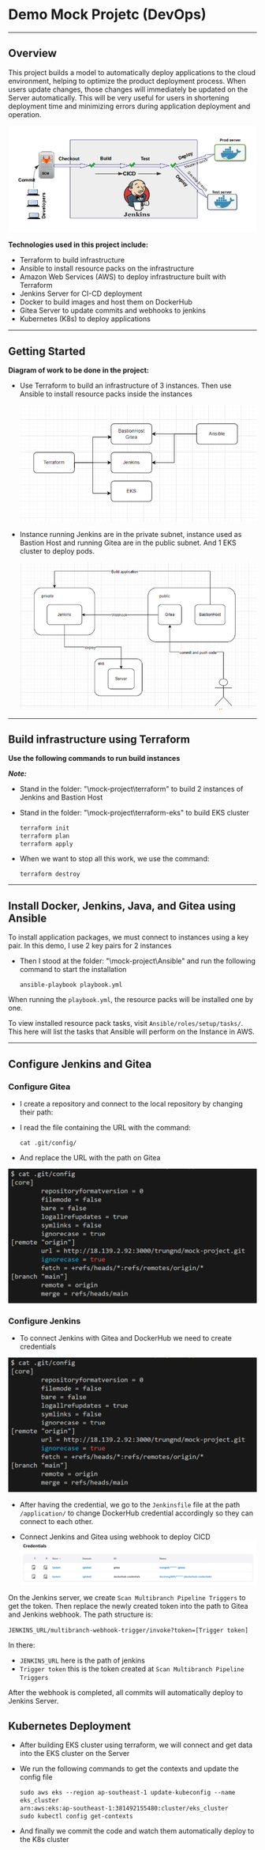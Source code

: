 # Demo Mock Projetc (DevOps)
----
## Overview
This project builds a model to automatically deploy applications to the cloud environment, helping to optimize the product deployment process. When users update changes, those changes will immediately be updated on the Server automatically. This will be very useful for users in shortening deployment time and minimizing errors during application deployment and operation.

![This is an alt text.](/Images/overview-project.jpg "This is a sample image.")

**Technologies used in this project include:**
* Terraform to build infrastructure
* Ansible to install resource packs on the infrastructure
* Amazon Web Services (AWS) to deploy infrastructure built with Terraform
* Jenkins Server for CI-CD deployment
* Docker to build images and host them on DockerHub
* Gitea Server to update commits and webhooks to jenkins
* Kubernetes (K8s) to deploy applications
-----
## Getting Started
**Diagram of work to be done in the project:**
* Use Terraform to build an infrastructure of 3 instances. Then use Ansible to install resource packs inside the instances

    ![This is an alt text.](/Images/Ansible_Terraform.png "This is a sample image.")

* Instance running Jenkins are in the private subnet, instance used as Bastion Host and running Gitea are in the public subnet. And 1 EKS cluster to deploy pods.

    ![This is an alt text.](/Images/Instances.png "This is a sample image.")

-----
## Build infrastructure using Terraform
**Use the following commands to run build instances**

***Note:*** 
- Stand in the folder: "\mock-project\terraform" to build 2 instances of Jenkins and Bastion Host
- Stand in the folder: "\mock-project\terraform-eks" to build EKS cluster

    ```
    terraform init
    terraform plan
    terraform apply
    ```

- When we want to stop all this work, we use the command:

    ```
    terraform destroy
    ```
-----
## Install Docker, Jenkins, Java, and Gitea using Ansible 
To install application packages, we must connect to instances using a key pair. In this demo, I use 2 key pairs for 2 instances

- Then I stood at the folder: "\mock-project\Ansible\" and run the following command to start the installation

    ```
    ansible-playbook playbook.yml
    ```

When running the `playbook.yml`, the resource packs will be installed one by one.

To view installed resource pack tasks, visit `Ansible/roles/setup/tasks/`. This here will list the tasks that Ansible will perform on the Instance in AWS.

-----
## Configure Jenkins and Gitea
### Configure Gitea
* I create a repository and connect to the local repository by changing their path:
* I read the file containing the URL with the command:
    
    ```
    cat .git/config/
    ```

* And replace the URL with the path on Gitea

![This is an alt text.](/Images/url_gitea.png "This is a sample image.")

### Configure Jenkins
* To connect Jenkins with Gitea and DockerHub we need to create credentials

![This is an alt text.](/Images/url_gitea.png "This is a sample image.")

* After having the credential, we go to the `Jenkinsfile` file at the path `/application/` to change DockerHub credential accordingly so they can connect to each other.

* Connect Jenkins and Gitea using webhook to deploy CICD
![This is an alt text.](/Images/credentials.png "This is a sample image.")

On the Jenkins server, we create `Scan Multibranch Pipeline Triggers` to get the token. 
Then replace the newly created token into the path to Gitea and Jenkins webhook. The path structure is:

`JENKINS_URL/multibranch-webhook-trigger/invoke?token=[Trigger token]`

In there:
  - `JENKINS_URL` here is the path of jenkins
  - `Trigger token` this is the token created at `Scan Multibranch Pipeline Triggers`

After the webhook is completed, all commits will automatically deploy to Jenkins Server.

## Kubernetes Deployment
- After building EKS cluster using terraform, we will connect and get data into the EKS cluster on the Server

- We run the following commands to get the contexts and update the config file
    ```
    sudo aws eks --region ap-southeast-1 update-kubeconfig --name eks_cluster
    arn:aws:eks:ap-southeast-1:381492155480:cluster/eks_cluster
    sudo kubectl config get-contexts
    ```

- And finally we commit the code and watch them automatically deploy to the K8s cluster





